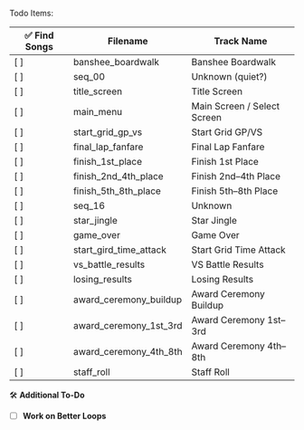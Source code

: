 Todo Items:

| ✅ Find Songs | Filename                  | Track Name                  |
| ------- | ------------------------- | --------------------------- |
| \[ ]    | banshee\_boardwalk        | Banshee Boardwalk           |
| \[ ]    | seq\_00                   | Unknown (quiet?)            |
| \[ ]    | title\_screen             | Title Screen                |
| \[ ]    | main\_menu                | Main Screen / Select Screen |
| \[ ]    | start\_grid\_gp\_vs       | Start Grid GP/VS            |
| \[ ]    | final\_lap\_fanfare       | Final Lap Fanfare           |
| \[ ]    | finish\_1st\_place        | Finish 1st Place            |
| \[ ]    | finish\_2nd\_4th\_place   | Finish 2nd–4th Place        |
| \[ ]    | finish\_5th\_8th\_place   | Finish 5th–8th Place        |
| \[ ]    | seq\_16                   | Unknown                     |
| \[ ]    | star\_jingle              | Star Jingle                 |
| \[ ]    | game\_over                | Game Over                   |
| \[ ]    | start\_gird\_time\_attack | Start Grid Time Attack      |
| \[ ]    | vs\_battle\_results       | VS Battle Results           |
| \[ ]    | losing\_results           | Losing Results              |
| \[ ]    | award\_ceremony\_buildup  | Award Ceremony Buildup      |
| \[ ]    | award\_ceremony\_1st\_3rd | Award Ceremony 1st–3rd      |
| \[ ]    | award\_ceremony\_4th\_8th | Award Ceremony 4th–8th      |
| \[ ]    | staff\_roll               | Staff Roll                  |

🛠️ **Additional To-Do**

* [ ] **Work on Better Loops**
